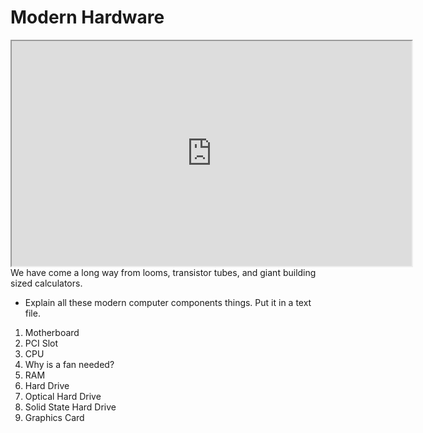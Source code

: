 # Modern Hardware

<iframe allowfullscreen height="360" src="https://www.youtube.com/embed/-VTolcLeAbI?wmode=opaque" width="640"></iframe>We
have come a long way from looms, transistor tubes, and giant building
sized calculators.

-   Explain all these modern computer components things. Put it in a
    text file.

1.  Motherboard
2.  PCI Slot
3.  CPU
4.  Why is a fan needed?
5.  RAM
6.  Hard Drive
7.  Optical Hard Drive
8.  Solid State Hard Drive
9.  Graphics Card

